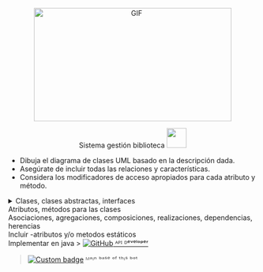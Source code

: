 <div align="center">
<p><img src="https://acegif.com/wp-content/gif/outerspace-51.gif" alt="GIF" width="400" height="230"></p><p><a 

<summary>Sistema gestión biblioteca <img src="https://cbsnews1.cbsistatic.com/hub/i/2017/10/17/b34c14c8-750e-4afa-838d-ba9da0a3b042/171016-nasa-gravitational-waves-article.gif" width="40px"></summary>

<div align="left">

- Dibuja el diagrama de clases UML basado en la descripción dada.
- Asegúrate de incluir todas las relaciones y características.
- Considera los modificadores de acceso apropiados para cada atributo y método.
 <details><summary>Utilizar:</summary>
<summary>Clases, clases abstractas, interfaces
<summary>Atributos,  métodos para las clases
<summary>Asociaciones, agregaciones, composiciones, realizaciones, dependencias, herencias
<summary>Incluir -atributos y/o metodos estáticos
<summary>Implementar en java
> <a href="https://github.com/adiwajshing/"><img alt="GitHub" src="https://img.shields.io/badge/adiwajshing/Baileys%20-%23121011.svg?&style=for-the-badge&logo=github&logoColor=white"> ᴬᴾᴵ ᴰᵉᵛᵉˡᵒᵖᵉʳ 

> [![Custom badge](https://img.shields.io/badge/MhankBarBar-Termux|Wabot-000000?style=for-the-badge)](https://github.com/MhankBarBar/termux-wabot)
 ᴹᵃᶦⁿ ᵇᵃˢᵉ ᵒᶠ ᵗʰᶦˢ ᵇᵒᵗ
